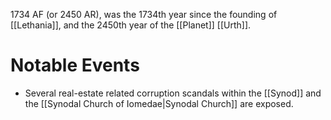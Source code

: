 1734 AF (or 2450 AR), was the 1734th year since the founding of [[Lethania]], and the 2450th year of the [[Planet]] [[Urth]].

# Notable Events
- Several real-estate related corruption scandals within the [[Synod]] and the [[Synodal Church of Iomedae|Synodal Church]] are exposed.
